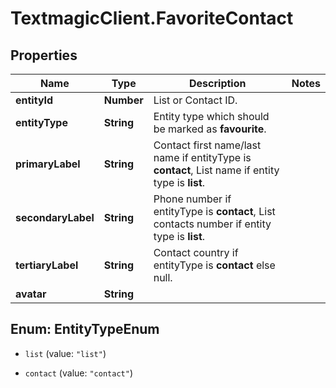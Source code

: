 # TextmagicClient.FavoriteContact

## Properties
Name | Type | Description | Notes
------------ | ------------- | ------------- | -------------
**entityId** | **Number** | List or Contact ID. | 
**entityType** | **String** | Entity type which should be marked as **favourite**. | 
**primaryLabel** | **String** | Contact first name/last name if entityType is **contact**, List name if entity type is **list**. | 
**secondaryLabel** | **String** | Phone number if entityType is **contact**, List contacts number if entity type is **list**. | 
**tertiaryLabel** | **String** | Contact country if entityType is **contact** else null. | 
**avatar** | **String** |  | 


<a name="EntityTypeEnum"></a>
## Enum: EntityTypeEnum


* `list` (value: `"list"`)

* `contact` (value: `"contact"`)




